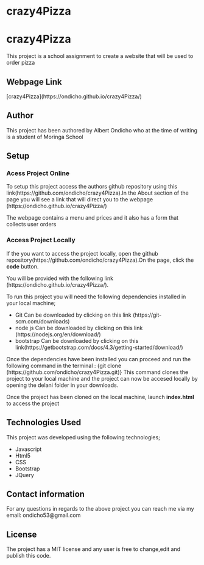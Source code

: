 # crazy4Pizza
<h1>crazy4Pizza</h1>
<p>This project is a school assignment to create a website that will be used to order pizza </p>
<h2>Webpage Link</h2>
[crazy4Pizza](https://ondicho.github.io/crazy4Pizza/)
<h2>Author</h2>
<p>This project has been authored by Albert Ondicho who at the time of writing is a student of Moringa School</p>
<h2>Setup</h2>
<h3>Acess Project Online</h3>
<p>To setup this project access the authors github repository using this link(https://github.com/ondicho/crazy4Pizza).In the About section of the page you will see a link that will direct you to the webpage (https://ondicho.github.io/crazy4Pizza/)</p>
<p>The webpage contains a menu and prices and it also has a form that collects user orders</p>
<h3>Access Project Locally</h3>
<p>If the you want to access the project locally, open the github repository(https://github.com/ondicho/crazy4Pizza).On the page, click the <strong>code</strong> button.</p>
<p>You will be provided with the following link (https://ondicho.github.io/crazy4Pizza/).</p>
<p>To run this project you will need the following dependencies installed in your local machine;</p>
<ul>
  <li>Git
Can be downloaded by clicking on this link (https://git-scm.com/downloads)</li>
  <li>node js
Can be downloaded by  clicking on this link (https://nodejs.org/en/download/)</li>
  <li>bootstrap
Can be downloaded by clicking on this link(https://getbootstrap.com/docs/4.3/getting-started/download/)</li>
</ul>
<p>Once the dependencies have been installed you can proceed and run the following command in the terminal :  {git clone (https://github.com/ondicho/crazy4Pizza.git)}
This command clones the project to your local machine and the project can now be accesed locally by opening the delani folder in your downloads.</p>
<p>Once the project has been cloned on the local machine, launch <strong>index.html</strong> to access the project</p>
<h2>Technologies Used</h2>
<p>This project was developed using the following technologies;</p>
<ul>
  <li>Javascript</li>
  <li>Html5</li>
  <li>CSS</li>
  <li>Bootstrap</li>
  <li>JQuery</li>
</ul>
<h2>Contact information</h2>
<p>For any questions in regards to the above project you can reach me via my email: ondicho53@gmail.com</p>
<h2>License</h2>
<p>The project has a MIT license and any user is free to change,edit and publish this code.</p>
